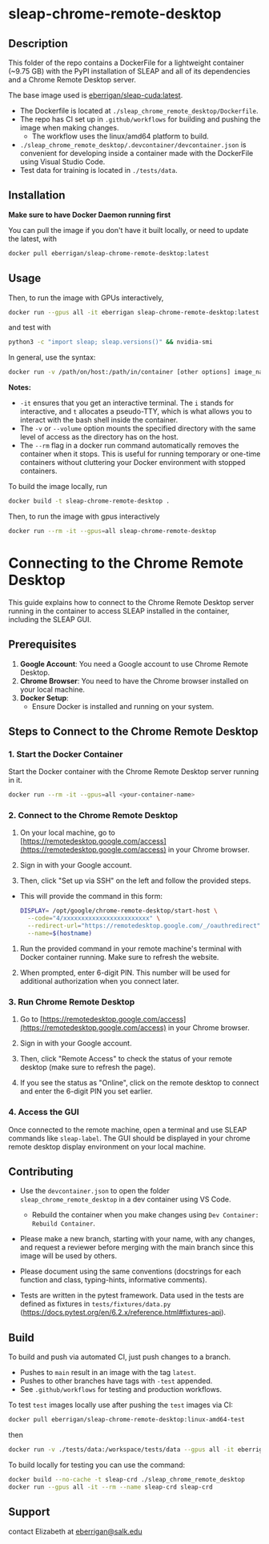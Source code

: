 # sleap-chrome-remote-desktop

## Description
This folder of the repo contains a DockerFile for a lightweight container (~9.75 GB) with the PyPI installation of SLEAP and all of its dependencies and a Chrome Remote Desktop server.

The base image used is [eberrigan/sleap-cuda:latest](https://hub.docker.com/layers/eberrigan/sleap-cuda/latest/images/sha256-9cc93c86cc60d0f8e357bf58c2901d9b29a509c70ae16ed90ea56ac6d33418e7?context=repo).

- The Dockerfile is located at `./sleap_chrome_remote_desktop/Dockerfile`.
- The repo has CI set up in `.github/workflows` for building and pushing the image when making changes.
  - The workflow uses the linux/amd64 platform to build. 
- `./sleap_chrome_remote_desktop/.devcontainer/devcontainer.json` is convenient for developing inside a container made with the DockerFile using Visual Studio Code.
- Test data for training is located in `./tests/data`.

## Installation

**Make sure to have Docker Daemon running first**


You can pull the image if you don't have it built locally, or need to update the latest, with

```bash
docker pull eberrigan/sleap-chrome-remote-desktop:latest
```

## Usage

Then, to run the image with GPUs interactively,

``` bash
docker run --gpus all -it eberrigan sleap-chrome-remote-desktop:latest
```

and test with

```bash
python3 -c "import sleap; sleap.versions()" && nvidia-smi
```

In general, use the syntax: 

```bash
docker run -v /path/on/host:/path/in/container [other options] image_name [command]
```

**Notes:**

- `-it` ensures that you get an interactive terminal. The `i` stands for interactive, and `t` allocates a pseudo-TTY, which is what allows you to interact with the bash shell inside the container.
- The `-v` or `--volume` option mounts the specified directory with the same level of access as the directory has on the host.
- The `--rm` flag in a docker run command automatically removes the container when it stops. This is useful for running temporary or one-time containers without cluttering your Docker environment with stopped containers.

To build the image locally, run

```bash
docker build -t sleap-chrome-remote-desktop .
```

Then, to run the image with gpus interactively

```bash
docker run --rm -it --gpus=all sleap-chrome-remote-desktop
```

# Connecting to the Chrome Remote Desktop

This guide explains how to connect to the Chrome Remote Desktop server running in the container to access SLEAP installed in the container, including the SLEAP GUI.

## Prerequisites

1. **Google Account**: You need a Google account to use Chrome Remote Desktop.
2. **Chrome Browser**: You need to have the Chrome browser installed on your local machine.
3. **Docker Setup**: 
   - Ensure Docker is installed and running on your system.

## Steps to Connect to the Chrome Remote Desktop

### 1. Start the Docker Container

Start the Docker container with the Chrome Remote Desktop server running in it.

```bash
docker run --rm -it --gpus=all <your-container-name>
```

### 2. Connect to the Chrome Remote Desktop

1. On your local machine, go to [https://remotedesktop.google.com/access](https://remotedesktop.google.com/access) in your Chrome browser.

2. Sign in with your Google account.

3. Then, click "Set up via SSH" on the left and follow the provided steps.
- This will provide the command in this form: 
  ```bash
  DISPLAY= /opt/google/chrome-remote-desktop/start-host \
    --code="4/xxxxxxxxxxxxxxxxxxxxxxxx" \
    --redirect-url="https://remotedesktop.google.com/_/oauthredirect" \
    --name=$(hostname)
  ```

1. Run the provided command in your remote machine's terminal with Docker container running. Make sure to refresh the website. 

2. When prompted, enter 6-digit PIN. This number will be used for additional authorization when you connect later.

### 3. Run Chrome Remote Desktop

1. Go to [https://remotedesktop.google.com/access](https://remotedesktop.google.com/access) in your Chrome browser.

2. Sign in with your Google account.

3. Then, click "Remote Access" to check the status of your remote desktop (make sure to refresh the page).

4. If you see the status as "Online", click on the remote desktop to connect and enter the 6-digit PIN you set earlier.

### 4. Access the GUI

Once connected to the remote machine, open a terminal and use SLEAP commands like `sleap-label`. The GUI should be displayed in your chrome remote desktop display environment on your local machine.

## Contributing
- Use the `devcontainer.json` to open the folder `sleap_chrome_remote_desktop` in a dev container using VS Code.

  - Rebuild the container when you make changes using `Dev Container: Rebuild Container`.

- Please make a new branch, starting with your name, with any changes, and request a reviewer before merging with the main branch since this image will be used by others.

- Please document using the same conventions (docstrings for each function and class, typing-hints, informative comments).

- Tests are written in the pytest framework. Data used in the tests are defined as fixtures in `tests/fixtures/data.py` (https://docs.pytest.org/en/6.2.x/reference.html#fixtures-api).

## Build
To build and push via automated CI, just push changes to a branch.

- Pushes to `main` result in an image with the tag `latest`.
- Pushes to other branches have tags with `-test` appended.
- See `.github/workflows` for testing and production workflows.

To test `test` images locally use after pushing the `test` images via CI:

```bash
docker pull eberrigan/sleap-chrome-remote-desktop:linux-amd64-test
```

then

```bash
docker run -v ./tests/data:/workspace/tests/data --gpus all -it eberrigan/sleap-chrome-remote-desktop:linux-amd64-test
```

To build locally for testing you can use the command:
```bash
docker build --no-cache -t sleap-crd ./sleap_chrome_remote_desktop
docker run --gpus all -it --rm --name sleap-crd sleap-crd
```

## Support
contact Elizabeth at eberrigan@salk.edu